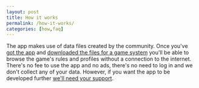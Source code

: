 ```yaml
---
layout: post
title: How it works
permalink: /how-it-works/
categories: [how,faq]
---
```


The app makes use of data files created by the community. Once you've [got the app](/faq/download/2021/11/14/download-it) and [downloaded the files for a game system](/faq/how/2021/11/10/how-to-add-a-game-system) you'll be able to browse the game's rules and profiles without a connection to the internet. There's no fee to use the app and no ads, there's no need to log in and we don't collect any of your data. However, if you want the app to be developed further [we'll need your support](/faq/funding/2021/11/13/support-us).
